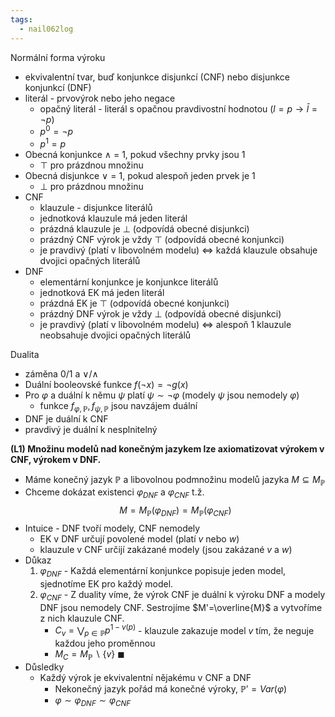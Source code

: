 ```yaml
---
tags:
  - nail062log
---
```

Normální forma výroku
- ekvivalentní tvar, buď konjunkce disjunkcí (CNF) nebo disjunkce konjunkcí (DNF)
- literál - prvovýrok nebo jeho negace
	- opačný literál - literál s opačnou pravdivostní hodnotou ($l=p \rightarrow\bar{l}=\neg p$)
	- $p^{0}=\neg p$
	- $p^{1}=p$
- Obecná konjunkce $\wedge$ = 1, pokud všechny prvky jsou 1
	- $\top$ pro prázdnou množinu
- Obecná disjunkce $\vee$ = 1, pokud alespoň jeden prvek je 1
	- $\bot$ pro prázdnou množinu
- CNF
	- klauzule - disjunkce literálů
	- jednotková klauzule má jeden literál
	- prázdná klauzule je $\bot$ (odpovídá obecné disjunkci)
	- prázdný CNF výrok je vždy $\top$ (odpovídá obecné konjunkci)
	- je pravdivý (platí v libovolném modelu) <=> každá klauzule obsahuje dvojici opačných literálů
- DNF
	- elementární konjunkce je konjunkce literálů
	- jednotková EK má jeden literál
	- prázdná EK je $\top$ (odpovídá obecné konjunkci)
	- prázdný DNF výrok je vždy $\bot$ (odpovídá obecné disjunkci)
	- je pravdivý (platí v libovolném modelu) <=> alespoň 1 klauzule neobsahuje dvojici opačných literálů

Dualita
- záměna 0/1 a $\vee$/$\wedge$
- Duální booleovské funkce $f(\neg x) = \neg g(x)$
- Pro $\varphi$ a duální k němu $\psi$ platí $\psi \sim \neg\varphi$ (modely $\psi$ jsou nemodely $\varphi$)
	- funkce $f_{\varphi, \mathbb{P}}, f_{\psi, \mathbb{P}}$ jsou navzájem duální
- DNF je duální k CNF
- pravdivý je duální k nesplnitelný

**(L1) Množinu modelů nad konečným jazykem lze axiomatizovat výrokem v CNF, výrokem v DNF.**
- Máme konečný jazyk $\mathbb{P}$ a libovolnou podmnožinu modelů jazyka $M \subseteq M_{\mathbb{P}}$
- Chceme dokázat existenci $\varphi_{DNF}$ a $\varphi_{CNF}$ t.ž. $$M=M_{\mathbb{P}}(\varphi_{DNF})=M_{\mathbb{P}}(\varphi_{CNF})$$
- Intuice - DNF tvoří modely, CNF nemodely
	- EK v DNF určují povolené model (platí $v$ nebo $w$)
	- klauzule v CNF určijí zakázané modely (jsou zakázané $v$ a $w$)
- Důkaz
	1. $\varphi_{DNF}$ - Každá elementární konjunkce popisuje jeden model, sjednotíme EK pro každý model.
	2. $\varphi_{CNF}$ - Z duality víme, že výrok CNF je duální k výroku DNF a modely DNF jsou nemodely CNF. Sestrojíme $M'=\overline{M}$ a vytvoříme z nich klauzule CNF.
		- $C_{v}=\bigvee_{p\in \mathbb{P}} p^{1-v(p)}$ - klauzule zakazuje model $v$ tím, že neguje každou jeho proměnnou
		- $M_{C}=M_{\mathbb{P}}\backslash \{v\}$ $\blacksquare$
- Důsledky
	- Každý výrok je ekvivalentní nějakému v CNF a DNF
		- Nekonečný jazyk pořád má konečné výroky, $\mathbb{P}'=Var(\varphi)$
		- $\varphi\sim \varphi_{DNF} \sim \varphi_{CNF}$